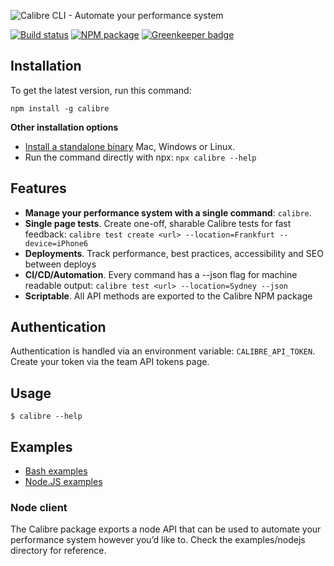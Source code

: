 ![Calibre CLI - Automate your performance system](https://user-images.githubusercontent.com/924/54003204-7c294700-41a5-11e9-911e-c4d603fb619f.png)

[![Build status](https://badge.buildkite.com/5e41ea8c42fa868fc2c41c063e742d5350de1daabd99acd636.svg)](https://buildkite.com/calibre/terminal-cli)
[![NPM package](https://img.shields.io/npm/v/calibre.svg)](https://www.npmjs.com/package/calibre) [![Greenkeeper badge](https://badges.greenkeeper.io/calibreapp/cli.svg)](https://greenkeeper.io/)

## Installation

To get the latest version, run this command:

```
npm install -g calibre
```

**Other installation options**

* [Install a standalone binary](https://calibreapp.com/docs/api/binaries) Mac, Windows or Linux.
* Run the command directly with npx: `npx calibre --help`

## Features

* **Manage your performance system with a single command**: `calibre`.
* **Single page tests**. Create one-off, sharable Calibre tests for fast feedback: `calibre test create <url> --location=Frankfurt --device=iPhone6`
* **Deployments**. Track performance, best practices, accessibility and SEO between deploys
* **CI/CD/Automation**. Every command has a --json flag for machine readable output: `calibre test <url> --location=Sydney --json`
* **Scriptable**. All API methods are exported to the Calibre NPM package

## Authentication

Authentication is handled via an environment variable: `CALIBRE_API_TOKEN`. Create your token via the team API tokens page.

## Usage

```
$ calibre --help
```

## Examples

* [Bash examples](examples/bash)
* [Node.JS examples](examples/nodejs)

### Node client

The Calibre package exports a node API that can be used to automate your performance system however you’d like to. Check the examples/nodejs directory for reference.
